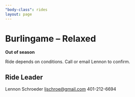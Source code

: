 ```yaml
---
"body-class": rides
layout: page
---
```


# Burlingame – Relaxed

**Out of season**

Ride depends on conditions. Call or email Lennon to confirm.

## Ride Leader
Lennon Schroeder
ljschroe@gmail.com
401-212-6694
